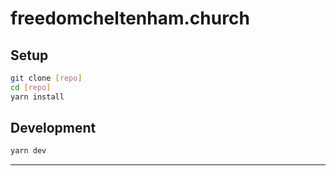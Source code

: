 # freedomcheltenham.church

## Setup
```bash
git clone [repo]
cd [repo]
yarn install
```

## Development
```bash
yarn dev
```



--- 

